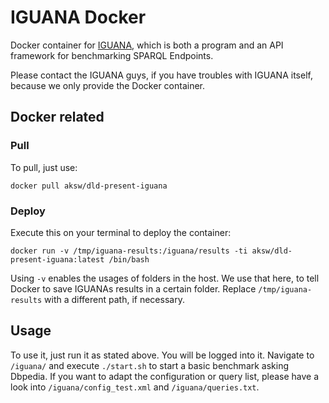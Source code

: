 # IGUANA Docker

Docker container for [IGUANA](https://github.com/AKSW/IGUANA), which is both a program and an API framework for benchmarking SPARQL Endpoints.

Please contact the IGUANA guys, if you have troubles with IGUANA itself, because we only provide the Docker container.

## Docker related

### Pull

To pull, just use:

`docker pull aksw/dld-present-iguana`

### Deploy

Execute this on your terminal to deploy the container:

`docker run -v /tmp/iguana-results:/iguana/results -ti aksw/dld-present-iguana:latest /bin/bash`

Using `-v` enables the usages of folders in the host. We use that here, to tell Docker to save IGUANAs results in a
certain folder. Replace `/tmp/iguana-results` with a different path, if necessary.

## Usage

To use it, just run it as stated above. You will be logged into it. Navigate to `/iguana/` and execute `./start.sh` to start a basic benchmark asking Dbpedia. If you want to adapt the configuration or query list, please have a look into `/iguana/config_test.xml` and `/iguana/queries.txt`.

